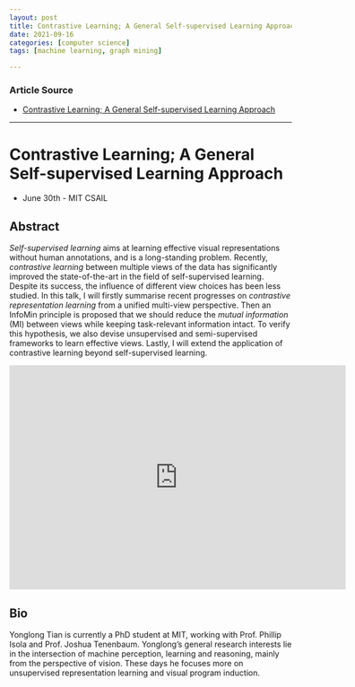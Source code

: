 ```yaml
---
layout: post
title: Contrastive Learning; A General Self-supervised Learning Approach
date: 2021-09-16
categories: [computer science]
tags: [machine learning, graph mining]

---
```


### Article Source

* [Contrastive Learning; A General Self-supervised Learning Approach](https://www.youtube.com/watch?v=7YBwnc9D2d4)


---

# Contrastive Learning; A General Self-supervised Learning Approach

* June 30th - MIT CSAIL

## Abstract

*Self-supervised learning* aims at learning effective visual representations without human annotations, and is a long-standing problem. Recently, *contrastive learning* between multiple views of the data has significantly improved the state-of-the-art in the field of self-supervised learning. Despite its success, the influence of different view choices has been less studied.
In this talk, I will firstly summarise recent progresses on *contrastive representation learning* from a unified multi-view perspective. Then an InfoMin principle is proposed that we should reduce the *mutual information* (MI) between views while keeping task-relevant information intact. To verify this hypothesis, we also devise unsupervised and semi-supervised frameworks to learn effective views. Lastly, I will extend the application of contrastive learning beyond self-supervised learning.

<iframe width="600" height="400" src="https://www.youtube.com/embed/7YBwnc9D2d4" title="YouTube video player" frameborder="0" allow="accelerometer; autoplay; clipboard-write; encrypted-media; gyroscope; picture-in-picture" allowfullscreen></iframe>

## Bio

Yonglong Tian is currently a PhD student at MIT, working with Prof. Phillip Isola and Prof. Joshua Tenenbaum. Yonglong’s general research interests lie in the intersection of machine perception, learning and reasoning, mainly from the perspective of vision. These days he focuses more on unsupervised representation learning and visual program induction.